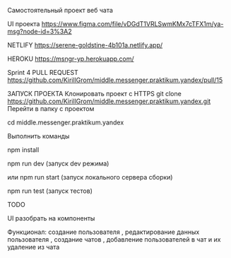 Самостоятельный проект веб чата

UI проекта  https://www.figma.com/file/vDGdT1VRLSwmKMx7cTFX1m/ya-msg?node-id=3%3A2

NETLIFY https://serene-goldstine-4b101a.netlify.app/

HEROKU https://msngr-yp.herokuapp.com/

Sprint 4
PULL REQUEST https://github.com/KirillGrom/middle.messenger.praktikum.yandex/pull/15

ЗАПУСК ПРОЕКТА
Клонировать проект c HTTPS
git clone https://github.com/KirillGrom/middle.messenger.praktikum.yandex.git
Перейти в папку с проектом

cd middle.messenger.praktikum.yandex

Выполнить команды

npm install

npm run dev (запуск dev режима)

или
npm run start (запуск локального сервера сборки)

npm run test (запуск тестов)

TODO

UI разобрать на компоненты

Функционал: создание пользователя , редактирование данных пользователя , создание чатов , добавление пользователей в чат и их удаление из чата 


